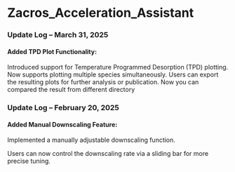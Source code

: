 # Zacros_Acceleration_Assistant











### Update Log – March 31, 2025
#### Added TPD Plot Functionality:

Introduced support for Temperature Programmed Desorption (TPD) plotting.
Now supports plotting multiple species simultaneously.
Users can export the resulting plots for further analysis or publication.
Now you can compared the result from different directory

### Update Log – February 20, 2025
#### Added Manual Downscaling Feature:

Implemented a manually adjustable downscaling function.

Users can now control the downscaling rate via a sliding bar for more precise tuning.

